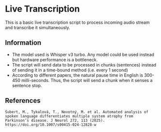 # Live Transcription
This is a basic live transcription script to process incoming audio stream and transcribe it simultaneously.

## Information

- The model used is Whisper v3 turbo. Any model could be used instead but hardware performance is a bottleneck.
- The script will send data to be processed in chunks (sentences) instead of sending it in a time-bound method (i.e. every 1 second)
- According to different papers, the natural pause time in English is 300-450 milli-seconds. Thus, the script will send a chunk when it senses a sentence stop.


## References

```
Šubert, M., Tykalová, T., Novotný, M. et al. Automated analysis of spoken language differentiates multiple system atrophy from Parkinson’s disease. J Neurol 272, 113 (2025). https://doi.org/10.1007/s00415-024-12828-w
```